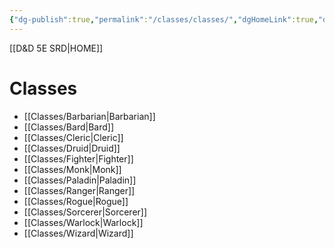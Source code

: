 ```yaml
---
{"dg-publish":true,"permalink":"/classes/classes/","dgHomeLink":true,"dgPassFrontmatter":false}
---
```


[[D&D 5E SRD|HOME]]
# Classes
- [[Classes/Barbarian|Barbarian]]
- [[Classes/Bard|Bard]]
- [[Classes/Cleric|Cleric]]
- [[Classes/Druid|Druid]]
- [[Classes/Fighter|Fighter]]
- [[Classes/Monk|Monk]]
- [[Classes/Paladin|Paladin]]
- [[Classes/Ranger|Ranger]]
- [[Classes/Rogue|Rogue]]
- [[Classes/Sorcerer|Sorcerer]]
- [[Classes/Warlock|Warlock]]
- [[Classes/Wizard|Wizard]]
